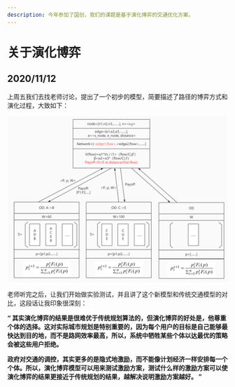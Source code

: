 ```yaml
---
description: 今年参加了国创，我们的课题是基于演化博弈的交通优化方案。
---
```


# 关于演化博弈

## 2020/11/12

上周五我们去找老师讨论，提出了一个初步的模型，简要描述了路径的博弈方式和演化过程，大致如下：

![](../.gitbook/assets/演化博弈模型.jpg)

老师听完之后，让我们开始做实验测试，并且讲了这个新模型和传统交通模型的对比，这段话让我印象很深刻：

**“ 其实演化博弈的结果是很难优于传统规划算法的，但演化博弈的好处是，他尊重个体的选择。这对实际城市规划是特别重要的，因为每个用户的目标是自己能够最快达到目的地，而不是路网效率最高，所以，系统中牺牲某些个体以达最优的策略会被这些用户拒绝。**

**政府对交通的调控，其实更多的是隐式地激励，而不能像计划经济一样安排每一个个体。所以，演化博弈模型可以用来测试激励方案，测试什么样的激励方案可以使演化博弈的结果更接近于传统规划的结果，越解决说明激励方案越好。 ”**

